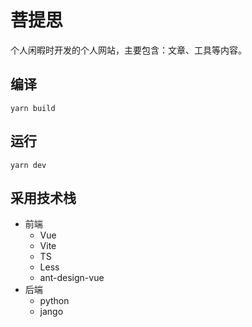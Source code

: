 # 菩提思

个人闲暇时开发的个人网站，主要包含：文章、工具等内容。

## 编译

```
yarn build
```

## 运行

```
yarn dev
```

## 采用技术栈

- 前端
  - Vue
  - Vite
  - TS
  - Less
  - ant-design-vue
- 后端
  - python
  - jango
